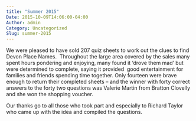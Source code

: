 ```yaml
---
title: "Summer 2015"
Date: 2015-10-09T14:06:00-04:00
Author: admin
Category: Uncategorized
Slug: summer-2015
---
```


We were pleased to have sold 207 quiz sheets to work out the clues to find Devon Place Names.  Throughout the large area covered by the sales many spent hours pondering and enjoying, many found it ‘drove them mad’ but were determined to complete, saying it provided  good entertainment for families and friends spending time together. Only fourteen were brave enough to return their completed sheets – and the winner with forty correct answers to the forty two questions was Valerie Martin from Bratton Clovelly and she won the shopping voucher.

Our thanks go to all those who took part and especially to Richard Taylor who came up with the idea and compiled the questions.
